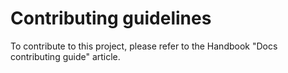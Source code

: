 # Contributing guidelines
To contribute to this project, please refer to the Handbook "Docs contributing guide" article.
